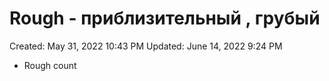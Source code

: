 # Rough - приблизительный , грубый

Created: May 31, 2022 10:43 PM
Updated: June 14, 2022 9:24 PM

- Rough count